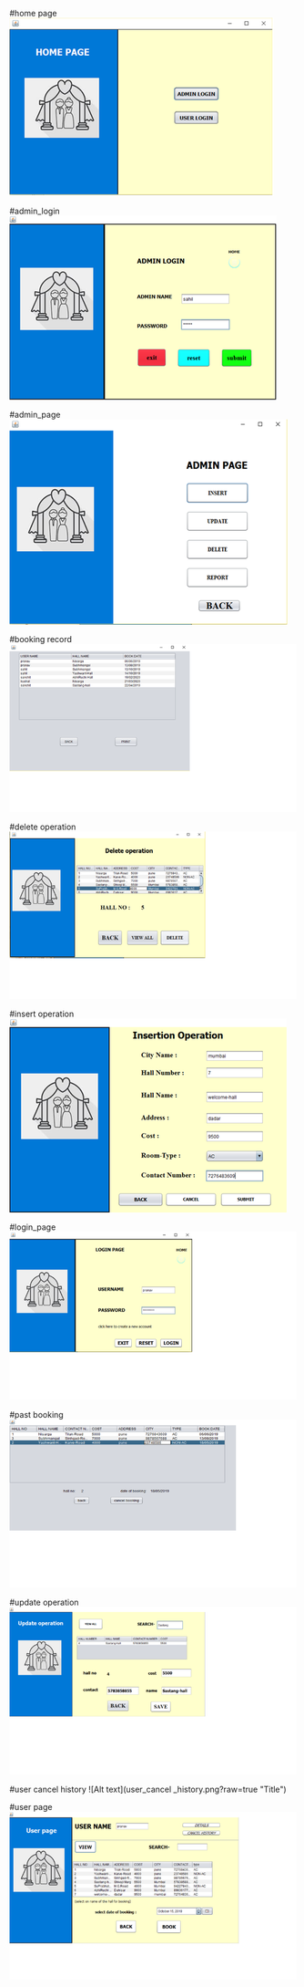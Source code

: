 #home page
![Alt text](home_page.png?raw=true "Title")

#admin_login
![Alt text](admin_login.png?raw=true "Title")

#admin_page
![Alt text](admin_page.png?raw=true "Title")

#booking record
![Alt text](booking_record.png?raw=true "Title")

#delete operation
![Alt text](delete_operation.png?raw=true "Title")

#insert operation
![Alt text](insert_operation.png?raw=true "Title")

#login_page
![Alt text](login_page.png?raw=true "Title")

#past booking
![Alt text](past_booking.png?raw=true "Title")

#update operation
![Alt text](update_operation.png?raw=true "Title")

#user cancel history
![Alt text](user_cancel _history.png?raw=true "Title")

#user page
![Alt text](user_page.png?raw=true "Title")




